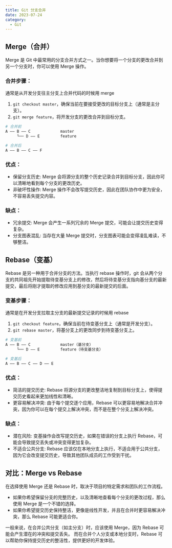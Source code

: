 ```yaml
---
title: Git 分支合并
date: 2023-07-24
category:
  - Git
---
```


## Merge（合并）

Merge 是 Git 中最常用的分支合并方式之一。当你想要将一个分支的更改合并到另一个分支时，你可以使用 Merge 操作。

### 合并步骤：

通常是从开发分支往主分支上合并代码的时候用 merge

1. `git checkout master`，确保当前在要接受更改的目标分支上（通常是主分支）。
2. `git merge feature`，将开发分支的更改合并到目标分支。

```bash
# 合并前
A —— B —— C             master
     └── D —— E         feature

# 合并后
A —— B —— C —— F
```

### 优点：

- 保留分支历史: Merge 会将源分支的整个历史记录合并到目标分支，因此你可以清晰地看到每个分支的更改历史。
- 非破坏性操作: Merge 操作不会改写提交历史，因此在团队协作中更为安全，不容易丢失提交内容。

### 缺点：

- 冗余提交: Merge 会产生一系列冗余的 Merge 提交，可能会让提交历史变得复杂。
- 分支图表混乱: 当存在大量 Merge 提交时，分支图表可能会变得凌乱难读，不够整洁。

## Rebase（变基）

Rebase 是另一种用于合并分支的方法。当执行 rebase 操作时，git 会从两个分支的共同祖先开始提取待变基分支上的修改，然后将待变基分支指向基分支的最新提交，最后将刚才提取的修改应用到基分支的最新提交的后面。

### 变基步骤：

通常是在开发分支拉取主分支的最新提交记录的时候用 rebase

1. `git checkout feature`，确保当前在待变基分支上（通常是开发分支）。
2. `git rebase master`，将基分支上的更改同步到待变基分支上。

```bash
# 变基前
A —— B —— C             master（基分支）
     └── D —— E         feature（待变基分支）

# 变基后
A —— B —— C —— D —— E
```

### 优点：

- 简洁的提交历史: Rebase 将源分支的更改整洁地复制到目标分支上，使得提交历史看起来更加线性和清晰。
- 更容易解决冲突: 由于每个提交逐个应用，Rebase 可以更容易地解决合并冲突，因为你可以在每个提交上解决冲突，而不是在整个分支上解决冲突。

### 缺点：

- 潜在风险: 变基操作会改写提交历史，如果在错误的分支上执行 Rebase，可能会导致提交丢失或冲突变得更加复杂。
- 不适合公共分支: Rebase 应该仅在本地分支上执行，不适合用于公共分支，因为它会改变提交历史，导致其他团队成员的工作受到干扰。

## 对比：Merge vs Rebase

在选择使用 Merge 还是 Rebase 时，取决于项目的特定需求和团队的工作流程。

- 如果你希望保留分支的完整历史，以及清晰地查看每个分支的更改过程，那么使用 Merge 是一个不错的选择。
- 如果你希望提交历史保持整洁，更像是线性开发，并且在合并时更容易解决冲突，那么 Rebase 可能更适合你。

一般来说，在合并公共分支（如主分支）时，应该使用 Merge，因为 Rebase 可能会产生潜在的冲突和提交丢失。
而在合并个人分支或本地分支时，Rebase 可以帮助你保持提交历史的整洁性，提供更好的开发体验。
